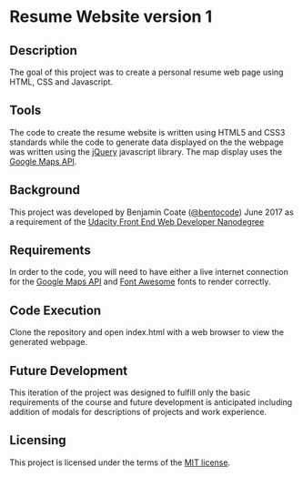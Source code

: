 # Resume Website version 1

## Description
The goal of this project was to create a personal resume web page using HTML, CSS and Javascript.

## Tools
The code to create the resume website is written using HTML5 and CSS3 standards while the code to generate data displayed on the the webpage was written using the [jQuery](http://jquery.com/) javascript library. The map display uses the [Google Maps API](https://developers.google.com/maps/).

## Background
This project was developed by Benjamin Coate ([@bentocode](https://github.com/bentocode)) June 2017 as a requirement of the [Udacity Front End Web Developer Nanodegree](https://www.udacity.com/course/front-end-web-developer-nanodegree--nd001)

## Requirements
In order to  the code, you will need to have either a live internet connection for the [Google Maps API](https://developers.google.com/maps/) and [Font Awesome](http://fontawesome.io/) fonts to render correctly.

## Code Execution
Clone the repository and open index.html with a web browser to view the generated webpage.

## Future Development
This iteration of the project was designed to fulfill only the basic requirements of the course and future development is anticipated including addition of modals for descriptions of projects and work experience.

## Licensing
This project is licensed under the terms of the [MIT license](Resume-Website/LICENSE.txt).